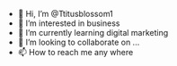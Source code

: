 - 👋 Hi, I’m @Ttitusblossom1
- 👀 I’m interested in business
- 🌱 I’m currently learning digital marketing
- 💞️ I’m looking to collaborate on ...
- 📫 How to reach me any where

<!---
Ttitusblossom1/Ttitusblossom1 is a ✨ special ✨ repository because its `README.md` (this file) appears on your GitHub profile.
You can click the Preview link to take a look at your changes.
--->
